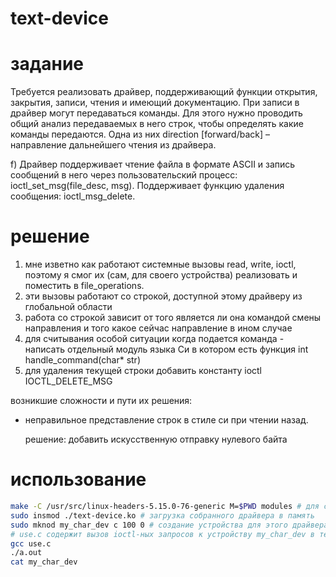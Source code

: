# text-device

# задание

Требуется реализовать драйвер, поддерживающий функции открытия, закрытия, записи, чтения и имеющий документацию. При записи в драйвер могут передаваться команды. Для этого нужно проводить общий анализ передаваемых в него строк, чтобы определять какие команды передаются. Одна из них direction [forward/back] – направление дальнейшего чтения из драйвера.

f) Драйвер поддерживает чтение файла в формате ASCII и запись сообщений в него через пользовательский процесс: ioctl_set_msg(file_desc, msg). Поддерживает функцию удаления сообщения: ioctl_msg_delete.

# решение
1. мне изветно как работают системные вызовы read, write, ioctl, поэтому я смог их (сам, для своего устройства) реализовать и поместить в file_operations.
2. эти вызовы работают со строкой, доступной этому драйверу из глобальной области
3. работа со строкой зависит от того является ли она командой смены направления и того какое сейчас направление в ином случае
4. для считывания особой ситуации когда подается команда - написать отдельный модуль языка Си в котором есть функция int handle_command(char* str)
5. для удаления текущей строки добавить константу ioctl IOCTL_DELETE_MSG

возникшие сложности и пути их решения:

- неправильное представление строк в стиле си при чтении назад.

    решение: добавить искусственную отправку нулевого байта

# использование

```sh
make -C /usr/src/linux-headers-5.15.0-76-generic M=$PWD modules # для сборки драйвера нужны заголовки ядра. здесь я взял те что лежали у меня на пк
sudo insmod ./text-device.ko # загрузка собранного драйвера в память
sudo mknod my_char_dev c 100 0 # создание устройства для этого драйвера
# use.c содержит вызов ioctl-ных запросов к устройству my_char_dev в текущей директории. можно проверить их работу прочитав что лежит в my_char_dev:
gcc use.c 
./a.out
cat my_char_dev
```
